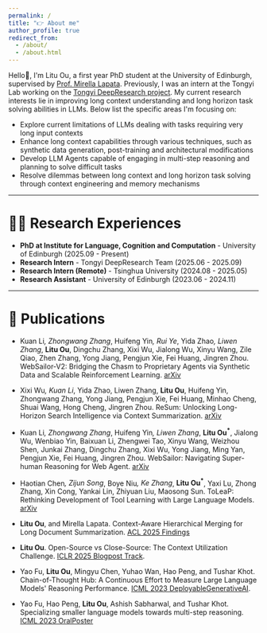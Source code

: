 ```yaml
---
permalink: /
title: "👉 About me"
author_profile: true
redirect_from: 
  - /about/
  - /about.html
---
```


Hello🙋, I'm Litu Ou, a first year PhD student at the University of Edinburgh, supervised by [Prof. Mirella Lapata](https://homepages.inf.ed.ac.uk/mlap/). Previously, I was an intern at the Tongyi Lab working on the [Tongyi DeepResearch project](https://github.com/Alibaba-NLP/DeepResearch). My current research interests lie in improving long context understanding and long horizon task solving abilities in LLMs. Below list the specific areas I'm focusing on:

- Explore current limitations of LLMs dealing with tasks requiring very long input contexts
- Enhance long context capabilities through various techniques, such as synthetic data generation, post-training and architectural modifications
- Develop LLM Agents capable of engaging in multi-step reasoning and planning to solve difficult tasks
- Resolve dilemmas between long context and long horizon task solving through context engineering and memory mechanisms

---

**👨‍💻 Research Experiences**
======
- **PhD at Institute for Language, Cognition and Computation** - University of Edinburgh (2025.09 - Present)
- **Research Intern** - Tongyi DeepResearch Team (2025.06 - 2025.09)
- **Research Intern (Remote)** - Tsinghua University (2024.08 - 2025.05)
- **Research Assistant** - University of Edinburgh (2023.06 - 2024.11)

---

**📝 Publications**
======
- Kuan Li<sup>*</sup>, Zhongwang Zhang<sup>*</sup>, Huifeng Yin<sup>*</sup>, Rui Ye<sup>*</sup>, Yida Zhao<sup>*</sup>, Liwen Zhang<sup>*</sup>, **Litu Ou**, Dingchu Zhang, Xixi Wu, Jialong Wu, Xinyu Wang, Zile Qiao, Zhen Zhang, Yong Jiang, Pengjun Xie, Fei Huang, Jingren Zhou. WebSailor-V2: Bridging the Chasm to Proprietary Agents via Synthetic Data and Scalable Reinforcement Learning. [arXiv](https://arxiv.org/abs/2509.13305)

- Xixi Wu<sup>*</sup>, Kuan Li<sup>*</sup>, Yida Zhao, Liwen Zhang, **Litu Ou**, Huifeng Yin, Zhongwang Zhang, Yong Jiang, Pengjun Xie, Fei Huang, Minhao Cheng, Shuai Wang, Hong Cheng, Jingren Zhou. ReSum: Unlocking Long-Horizon Search Intelligence via Context Summarization. [arXiv](https://arxiv.org/abs/2509.13313)

- Kuan Li<sup>*</sup>, Zhongwang Zhang<sup>*</sup>, Huifeng Yin<sup>*</sup>, Liwen Zhang<sup>*</sup>, **Litu Ou<sup>*</sup>**, Jialong Wu, Wenbiao Yin, Baixuan Li, Zhengwei Tao, Xinyu Wang, Weizhou Shen, Junkai Zhang, Dingchu Zhang, Xixi Wu, Yong Jiang, Ming Yan, Pengjun Xie, Fei Huang, Jingren Zhou. WebSailor: Navigating Super-human Reasoning for Web Agent. [arXiv](https://arxiv.org/abs/2507.02592)

- Haotian Chen<sup>*</sup>, Zijun Song<sup>*</sup>, Boye Niu<sup>*</sup>, Ke Zhang<sup>*</sup>, **Litu Ou<sup>*</sup>**, Yaxi Lu, Zhong Zhang, Xin Cong, Yankai Lin, Zhiyuan Liu, Maosong Sun. ToLeaP: Rethinking Development of Tool Learning with Large Language Models. [arXiv](https://arxiv.org/abs/2505.11833)

- **Litu Ou**, and Mirella Lapata. Context-Aware Hierarchical Merging for Long Document Summarization. [ACL 2025 Findings](https://arxiv.org/abs/2502.00977)

- **Litu Ou**. Open-Source vs Close-Source: The Context Utilization Challenge. [ICLR 2025 Blogpost Track](https://iclr-blogposts.github.io/2025/blog/llm-context-utilization/).

- Yao Fu, **Litu Ou**, Mingyu Chen, Yuhao Wan, Hao Peng, and Tushar Khot. Chain-of-Thought Hub: A Continuous Effort to Measure Large Language Models' Reasoning Performance. [ICML 2023 DeployableGenerativeAI](https://arxiv.org/abs/2305.17306).

- Yao Fu, Hao Peng, **Litu Ou**, Ashish Sabharwal, and Tushar Khot. Specializing smaller language models towards multi-step reasoning. [ICML 2023 OralPoster](https://arxiv.org/abs/2301.12726)






